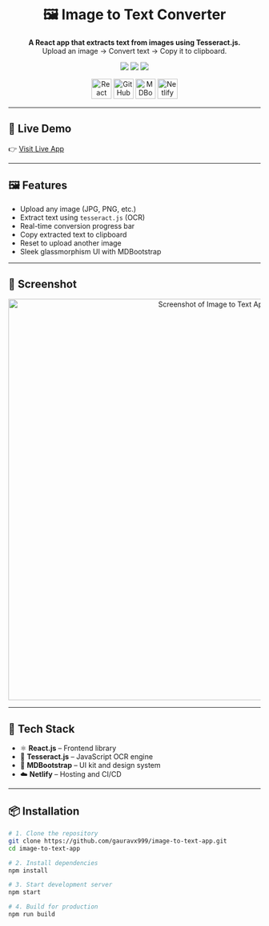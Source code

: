 <h1 align="center">🖼️ Image to Text Converter</h1>

<p align="center">
  <b>A React app that extracts text from images using Tesseract.js.</b><br />
  Upload an image → Convert text → Copy it to clipboard.
</p>

<p align="center">
  <img src="https://img.shields.io/github/license/gauravx999/image-to-text-app?style=flat-square" />
  <img src="https://img.shields.io/github/languages/top/gauravx999/image-to-text-app?style=flat-square" />
  <img src="https://api.netlify.com/api/v1/badges/b0b53532-2398-41ae-8c84-e6f1a91ac734/deploy-status?style=flat-square" />
</p>

<p align="center">
  <img src="https://img.icons8.com/color/48/react-native.png" title="React" height="40"/>
  <img src="https://img.icons8.com/ios-filled/50/github.png" title="GitHub" height="40"/>
  <img src="https://img.icons8.com/color/48/bootstrap.png" title="MDBootstrap" height="40"/>
  <img src="https://seeklogo.com/images/N/netlify-logo-758722CDF4-seeklogo.com.png" title="Netlify" height="40"/>
</p>


---

## 🚀 Live Demo

👉 [Visit Live App](https://image-totext-convert.netlify.app)

---

## 🖼️ Features

- Upload any image (JPG, PNG, etc.)
- Extract text using `tesseract.js` (OCR)
- Real-time conversion progress bar
- Copy extracted text to clipboard
- Reset to upload another image
- Sleek glassmorphism UI with MDBootstrap

---

## 📸 Screenshot

<p align="center">
  <img width="800" alt="Screenshot of Image to Text App" src="https://github.com/user-attachments/assets/7e1ae3bc-4927-4f47-87fa-d275b8bc29c9" />
</p>

---

## 🧰 Tech Stack

- ⚛️ **React.js** – Frontend library
- 🧠 **Tesseract.js** – JavaScript OCR engine
- 🎨 **MDBootstrap** – UI kit and design system
- ☁️ **Netlify** – Hosting and CI/CD

---

## 📦 Installation

```bash
# 1. Clone the repository
git clone https://github.com/gauravx999/image-to-text-app.git
cd image-to-text-app

# 2. Install dependencies
npm install

# 3. Start development server
npm start

# 4. Build for production
npm run build
